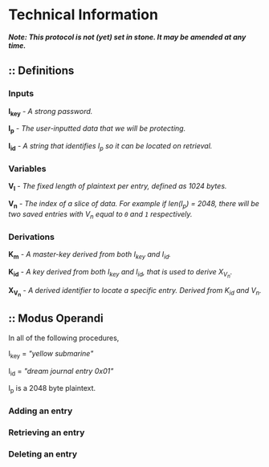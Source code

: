 # Technical Information

***Note: This protocol is not (yet) set in stone. It may be amended at any time.***

## :: Definitions

### Inputs

**I<sub>key</sub>** - *A strong password.*

**I<sub>p</sub>** - *The user-inputted data that we will be protecting.*

**I<sub>id</sub>** - *A string that identifies I<sub>p</sub> so it can be located on retrieval.*

### Variables

**V<sub>l</sub>** - *The fixed length of plaintext per entry, defined as 1024 bytes.*

**V<sub>n</sub>** - *The index of a slice of data. For example if len(I<sub>p</sub>) = 2048, there will be two saved entries with V<sub>n</sub> equal to `0` and `1` respectively.*

### Derivations

**K<sub>m</sub>** - *A master-key derived from both I<sub>key</sub> and I<sub>id</sub>.*

**K<sub>id</sub>** - *A key derived from both I<sub>key</sub> and I<sub>id</sub>, that is used to derive X<sub>V<sub>n</sub></sub>.*

**X<sub>V<sub>n</sub></sub>** - *A derived identifier to locate a specific entry. Derived from K<sub>id</sub> and V<sub>n</sub>.*

## :: Modus Operandi

In all of the following procedures,

I<sub>key</sub> = *"yellow submarine"*

I<sub>id</sub> = *"dream journal entry 0x01"*

I<sub>p</sub> is a 2048 byte plaintext.

### Adding an entry

### Retrieving an entry

### Deleting an entry
